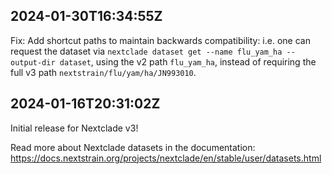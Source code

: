 ## 2024-01-30T16:34:55Z

Fix: Add shortcut paths to maintain backwards compatibility: i.e. one can request the dataset via `nextclade dataset get --name flu_yam_ha --output-dir dataset`, using the v2 path `flu_yam_ha`, instead of requiring the full v3 path `nextstrain/flu/yam/ha/JN993010`.

## 2024-01-16T20:31:02Z

Initial release for Nextclade v3!

Read more about Nextclade datasets in the documentation: https://docs.nextstrain.org/projects/nextclade/en/stable/user/datasets.html
